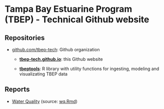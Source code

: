 # Tampa Bay Estuarine Program (TBEP) - Technical Github website

## Repositories

- [github.com/tbep-tech](https://github.com/tbep-tech/tbep-tech.github.io): Github organization
    
    - [**tbep-tech.github.io**](https://github.com/tbep-tech/tbep-tech.github.io): this Github website
    
    - [**tbeptools**](https://tbep-tech.github.io/tbeptools/): R library with utility functions for ingesting, modeling and visualizating TBEP data

## Reports

- [Water Quality](./wq.html) (source: [wq.Rmd](https://github.com/tbep-tech/tbep-tech.github.io/blob/master/wq.Rmd))

